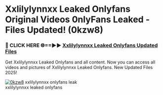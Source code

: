 # Xxlilylynnxx Leaked Onlyfans Original Videos 0nlyFans Leaked - Files Updated! (0kzw8)

<h3>🔴 CLICK HERE 🌐==►► <a href="https://tinyurl.com/x26r9saj" rel="nofollow">Xxlilylynnxx Leaked Onlyfans Updated Files</a></h3>

Get Xxlilylynnxx Leaked Onlyfans and all content. Now you can access all videos and pictures of Xxlilylynnxx Leaked Onlyfans. New Updated Files 2025!

[![0kzw8](https://i.imgur.com/LkgZPqh.gif)](https://tinyurl.com/x26r9saj)
xxlilylynnxx onlyfans leak<br>
xxlilylynnxx leaked onlyfans